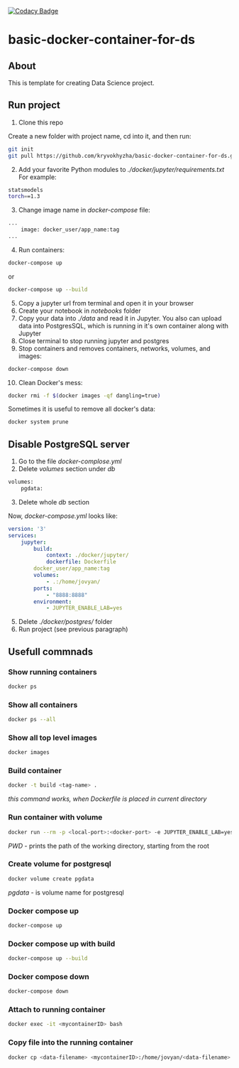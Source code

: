 [![Codacy Badge](https://api.codacy.com/project/badge/Grade/16738458af0643f9a3ec8bec7a634dcb)](https://www.codacy.com/manual/kryvokhyzha/basic-docker-container-for-ds?utm_source=github.com&amp;utm_medium=referral&amp;utm_content=kryvokhyzha/basic-docker-container-for-ds&amp;utm_campaign=Badge_Grade)

# basic-docker-container-for-ds

## About
This is template for creating Data Science project.

## Run project
1.  Clone this repo

Create a new folder with project name, cd into it, and then run:

```bash
git init
git pull https://github.com/kryvokhyzha/basic-docker-container-for-ds.git
```

2.  Add your favorite Python modules to _./docker/jupyter/requirements.txt_
For example:

```bash
statsmodels
torch==1.3
```

3.  Change image name in _docker-compose_ file:
```bash
...
    image: docker_user/app_name:tag
...
```

4.  Run containers:

```bash
docker-compose up
```
or
```bash
docker-compose up --build
```

5.  Copy a jupyter url from terminal and open it in your browser
6.  Create your notebook in _notebooks_ folder
7.  Copy your data into _./data_ and read it in Jupyter. You also can upload data into PostgresSQL, which is running in it's own container along with Jupyter
8.  Close terminal to stop running jupyter and postgres
9.  Stop containers and removes containers, networks, volumes, and images:

```bash
docker-compose down
```

10. Clean Docker's mess:

```bash
docker rmi -f $(docker images -qf dangling=true)
```

Sometimes it is useful to remove all docker's data:

```bash
docker system prune
```

## Disable PostgreSQL server
1.  Go to the file _docker-complose.yml_
2.  Delete _volumes_ section under _db_

```bash
volumes: 
    pgdata:
```

3.  Delete whole _db_ section 

Now, _docker-compose.yml_ looks like:
```yaml
version: '3'
services: 
    jupyter:
        build: 
            context: ./docker/jupyter/
            dockerfile: Dockerfile
        docker_user/app_name:tag
        volumes: 
            - .:/home/jovyan/
        ports: 
            - "8888:8888"
        environment: 
            - JUPYTER_ENABLE_LAB=yes
```

5.  Delete _./docker/postgres/_ folder
4.  Run project (see previous paragraph)

## Usefull commnads

### Show running containers
```bash
docker ps
```

### Show all containers
```bash
docker ps --all
```

### Show all top level images
```bash
docker images
```

### Build container
```bash
docker -t build <tag-name> .
```
_this command works, when Dockerfile is placed in current directory_

### Run container with volume
```bash
docker run --rm -p <local-port>:<docker-port> -e JUPYTER_ENABLE_LAB=yes -v "$PWD":/home/jovyan/ <tag-name>
```
_PWD_ - prints the path of the working directory, starting from the root

### Create volume for postgresql
```bash
docker volume create pgdata
```

_pgdata_ - is volume name for postgresql

### Docker compose up
```bash
docker-compose up
```

### Docker compose up with build
```bash
docker-compose up --build
```

### Docker compose down
```bash
docker-compose down
```

### Attach to running container
```bash
docker exec -it <mycontainerID> bash
```

### Copy file into the running container
```bash
docker cp <data-filename> <mycontainerID>:/home/jovyan/<data-filename>
```
